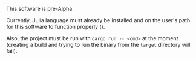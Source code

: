 This software is pre-Alpha.

Currently, Julia language must already be installed and on the user's path for this software to function properly ().

Also, the project must be run with `cargo run -- <cmd>` at the moment (creating a build and trying to run the binary from the `target` directory will fail).